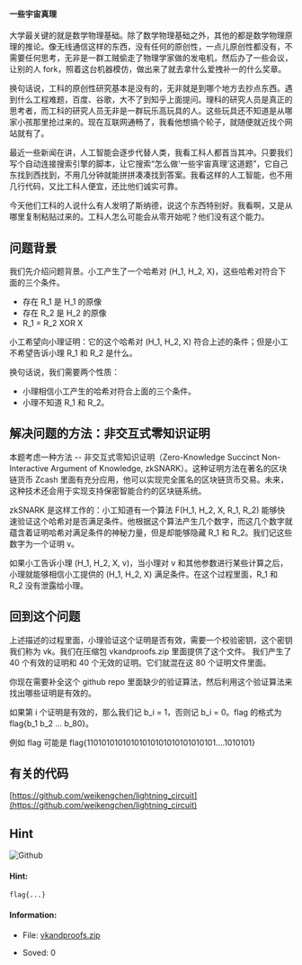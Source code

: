 #### 一些宇宙真理  


大学最关键的就是数学物理基础。除了数学物理基础之外，其他的都是数学物理原理的推论。像无线通信这样的东西，没有任何的原创性，一点儿原创性都没有，不需要任何思考，无非是一群工贼偷走了物理学家做的发电机，然后办了一些会议，让别的人 fork，照着这台机器模仿，做出来了就去拿什么爱拽补一的什么奖章。

换句话说，工科的原创性研究基本是没有的，无非就是到哪个地方去抄点东西。遇到什么工程难题，百度、谷歌，大不了到知乎上面提问。理科的研究人员是真正的思考者，而工科的研究人员无非是一群玩乐高玩具的人。这些玩具还不知道是从哪家小孩那里抢过来的。现在互联网通畅了，我看他想搞个轮子，就随便就近找个网站就有了。

最近一些新闻在讲，人工智能会逐步代替人类，我看工科人都首当其冲。只要我们写个自动连接搜索引擎的脚本，让它搜索“怎么做‘一些宇宙真理’这道题”，它自己东找到西找到，不用几分钟就能拼拼凑凑找到答案。我看这样的人工智能，也不用几行代码，又比工科人便宜，还比他们诚实可靠。

今天他们工科的人说什么有人发明了斯纳德，说这个东西特别好。我看啊，又是从哪里复制粘贴过来的。工科人怎么可能会从零开始呢？他们没有这个能力。

## 问题背景

我们先介绍问题背景。小工产生了一个哈希对 (H_1, H_2, X)，这些哈希对符合下面的三个条件。

- 存在 R_1 是 H_1 的原像
- 存在 R_2 是 H_2 的原像
- R_1 = R_2 XOR X

小工希望向小理证明：它的这个哈希对 (H_1, H_2, X) 符合上述的条件；但是小工不希望告诉小理 R_1 和 R_2 是什么。

换句话说，我们需要两个性质：

- 小理相信小工产生的哈希对符合上面的三个条件。
- 小理不知道 R_1 和 R_2。

## 解决问题的方法：非交互式零知识证明

本题考虑一种方法 -- 非交互式零知识证明（Zero-Knowledge Succinct Non-Interactive Argument of Knowledge, zkSNARK）。这种证明方法在著名的区块链货币 Zcash 里面有充分应用，他可以实现完全匿名的区块链货币交易。未来，这种技术还会用于实现支持保密智能合约的区块链系统。

zkSNARK 是这样工作的：小工知道有一个算法 F(H_1, H_2, X, R_1, R_2) 能够快速验证这个哈希对是否满足条件。他根据这个算法产生几个数字，而这几个数字就蕴含着证明哈希对满足条件的神秘力量，但是却能够隐藏 R_1 和 R_2。我们记这些数字为一个证明 v。

如果小工告诉小理 (H_1, H_2, X, v)，当小理对 v 和其他参数进行某些计算之后，小理就能够相信小工提供的 (H_1, H_2, X) 满足条件。在这个过程里面，R_1 和 R_2 没有泄露给小理。

## 回到这个问题

上述描述的过程里面，小理验证这个证明是否有效，需要一个校验密钥，这个密钥我们称为 vk。我们在压缩包 vkandproofs.zip 里面提供了这个文件。
我们产生了 40 个有效的证明和 40 个无效的证明。它们就混在这 80 个证明文件里面。

你现在需要补全这个 github repo 里面缺少的验证算法，然后利用这个验证算法来找出哪些证明是有效的。

如果第 i 个证明是有效的，那么我们记 b_i = 1，否则记 b_i = 0。flag 的格式为 flag{b_1 b_2 ... b_80}。

例如 flag 可能是 flag{11010101010101010101010101010101....1010101}

## 有关的代码

[https://github.com/weikengchen/lightning_circuit](https://github.com/weikengchen/lightning_circuit)

## Hint

<img src="https://camo.githubusercontent.com/b34a1872f29015c70fbb373526c5b411d57047d6/68747470733a2f2f6173736574732d63646e2e6769746875622e636f6d2f696d616765732f6d6f64756c65732f6c6f676f735f706167652f4769744875622d4d61726b2e706e67" alt="Github" data-canonical-src="https://assets-cdn.github.com/images/modules/logos_page/GitHub-Mark.png" style="max-width:100%;">
  
#### Hint:  

``` 
flag{...}  
``` 
#### Information:  

* File: [vkandproofs.zip](files/vkandproofs.zip)  

* Soved: 0  

